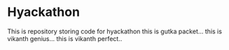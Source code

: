 # Hyackathon
This is repository storing code for hyackathon
this is gutka packet...
this is vikanth genius...
this is vikanth perfect..
